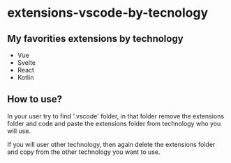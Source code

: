 # extensions-vscode-by-tecnology

## My favorities extensions by technology

*   Vue
*   Svelte
*   React
*   Kotlin

## How to use?

In your user try to find '.vscode' folder, in that folder remove the extensions folder and code and paste the extensions folder from technology who you will use.

If you will user other technology, then again delete the extensions folder and copy from the other technology you want to use.
